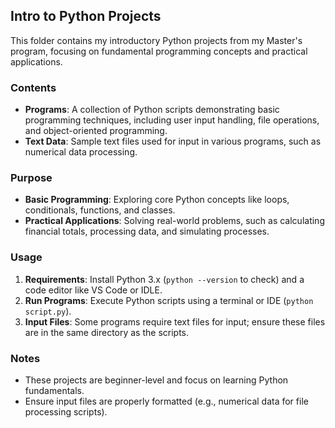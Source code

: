 ## Intro to Python Projects

This folder contains my introductory Python projects from my Master's program, focusing on fundamental programming concepts and practical applications.

### Contents
- **Programs**: A collection of Python scripts demonstrating basic programming techniques, including user input handling, file operations, and object-oriented programming.
- **Text Data**: Sample text files used for input in various programs, such as numerical data processing.

### Purpose
- **Basic Programming**: Exploring core Python concepts like loops, conditionals, functions, and classes.
- **Practical Applications**: Solving real-world problems, such as calculating financial totals, processing data, and simulating processes.

### Usage
1. **Requirements**: Install Python 3.x (`python --version` to check) and a code editor like VS Code or IDLE.
2. **Run Programs**: Execute Python scripts using a terminal or IDE (`python script.py`).
3. **Input Files**: Some programs require text files for input; ensure these files are in the same directory as the scripts.

### Notes
- These projects are beginner-level and focus on learning Python fundamentals.
- Ensure input files are properly formatted (e.g., numerical data for file processing scripts).

